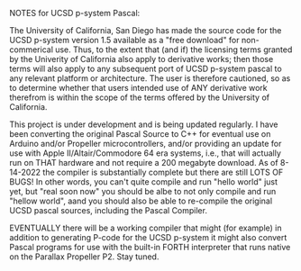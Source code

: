 NOTES for UCSD p-system Pascal:

The University of California, San Diego has made the source code for the UCSD p-system version 1.5 available as a "free download" for non-commerical use.  Thus, to the extent that (and if) the licensing terms granted by the Univerity of California also apply to derivative works; then those terms will also apply to any subsequent port of UCSD p-system pascal to any relevant platform or architecture.  The user is therefore cautioned, so as to determine whether that users intended use of ANY derivative work therefrom is within the scope of the terms offered by the University of California.

This project is under development and is being updated regularly. I have been converting the original Pascal Source to C++ for eventual use on Arduino and/or Propeller microcontrollers, and/or providing an update for use with Apple II/Altair/Commodore 64 era systems, i.e., that will actually run on THAT hardware and not require a 200 megabyte download.  As of 8-14-2022 the compiler is substantially complete but there are still LOTS OF BUGS! In other words, you can't quite compile and run "hello world" just yet, but "real soon now" you should be albe to not only compile and run "hellow world", aand you should also be able to re-compile the original UCSD pascal sources, including the Pascal Compiler.

EVENTUALLY there will be a working compiler that might (for example) in addition to generating P-code for the UCSD p-system it might also convert Pascal programs for use with the built-in FORTH interpreter that runs native on the Parallax Propeller P2. Stay tuned.  

